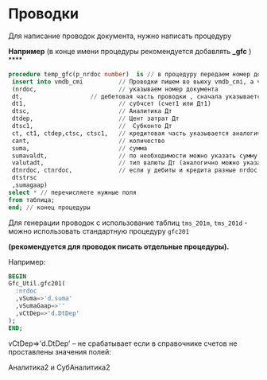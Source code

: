 # Проводки

Для написание проводок документа, нужно написать процедуру

**Например** \(в конце имени процедуры рекомендуется добавлять  **\_gfc** \) ****

```sql
procedure temp_gfc(p_nrdoc number)  is // в процедуру передаем номер документа
 insert into vmdb_cmi          // Проводки пишем во вьюху vmdb_cmi, а читаем из vmdb_cmr
 (nrdoc,                       // указываем номер документа   
 dt,                   // дебетовая часть проводки , сначала указывается счет (счет или Дт)
 dt1,                          // субчсет (счет1 или Дт1) 
 dtsc,                         // Аналитика Дт
 dtdep,                        // Цент затрат Дт
 dtsc1,                        //  Субконто Дт
 ct, ct1, ctdep,ctsc, ctsc1,   // кредитовая часть указывается аналогичным образом
 cant,                         // количество
 suma,                         // сумма  
 sumavaldt,                    // по необходимости можно указать сумму в валюте Дт  
 valutadt,                     // тип валюты Дт (аналогично можно указать Кт часть)     
 dtnrdoc, ctnrdoc,             // если у дебиты и кредита разные nrdoc (по необходимости)
 dtstrsc
 ,sumagaap)      
select * // перечисляете нужные поля
from таблица;
end; // конец процедуры         
```

Для генерации проводок с использование таблиц `tms_201m`, `tms_201d` - можно использовать стандартную процедуру `gfc201`

**\(рекомендуется для проводок писать отдельные процедуры\).**

Например:  

```sql
BEGIN
Gfc_Util.gfc201(
  :nrdoc
  ,vSuma=>'d.suma'
  ,vSumaGaap=>''
  ,vCtDep=>'d.DtDep'
);
END;
```

vCtDep=&gt;'d.DtDep' – не срабатывает если в справочнике счетов не проставлены значения полей:

Аналитика2 и СубАналитика2

